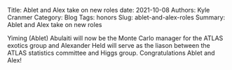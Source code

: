 Title: Ablet and Alex take on new roles
date: 2021-10-08
Authors: Kyle Cranmer
Category: Blog
Tags: honors
Slug: ablet-and-alex-roles
Summary: Ablet and Alex take on new roles
 


Yiming (Ablet) Abulaiti will now be the Monte Carlo manager for the ATLAS exotics group and Alexander Held will serve as the liason between the ATLAS statistics committee and Higgs group. Congratulations Ablet and Alex!